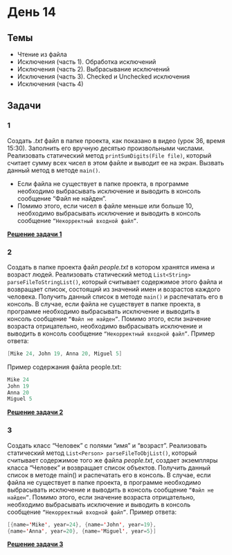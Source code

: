 # День 14

## Темы
- Чтение из файла
- Исключения (часть 1). Обработка исключений
- Исключения (часть 2). Выбрасывание исключений
- Исключения (часть 3). Checked и Unchecked исключения
- Исключения (часть 4)

## Задачи
### 1
Создать *.txt* файл в папке проекта, как показано в видео (урок 36, время 15:30).
Заполнить его вручную десятью произвольными числами. Реализовать статический метод `printSumDigits(File file)`, который считает сумму всех чисел в этом файле и выводит ее на экран. 
Вызвать данный метод в методе `main()`.
- Если файла не существует в папке проекта, в программе необходимо выбрасывать
исключение и выводить в консоль сообщение “Файл не найден”. 
- Помимо этого, если чисел в файле меньше или больше 10, необходимо выбрасывать исключение и
выводить в консоль сообщение `“Некорректный входной файл”`.

**[Решение задачи 1](Task_01.java)**

### 2
Создать в папке проекта файл *people.txt* в котором хранятся имена и возраст людей. 
Реализовать статический метод `List<String> parseFileToStringList()`, который считывает содержимое этого
файла и возвращает список, состоящий из значений имен и возрастов каждого
человека. Получить данный список в методе `main()` и распечатать его в консоль.
В случае, если файла не существует в папке проекта, в программе необходимо выбрасывать исключение и выводить в консоль сообщение `“Файл не найден”`. 
Помимо этого, если значение возраста отрицательно, необходимо выбрасывать исключение и выводить в консоль сообщение `“Некорректный входной файл”`.
Пример ответа: 
```java
[Mike 24, John 19, Anna 20, Miguel 5]
```
Пример содержания файла people.txt:
```java
Mike 24
John 19
Anna 20
Miguel 5
```

**[Решение задачи 2](Task_02.java)**

### 3
Создать класс “Человек” с полями “имя” и “возраст”. 
Реализовать статический метод
`List<Person> parseFileToObjList()`, который считывает содержимое того же файла *people.txt*, создает экземпляры класса “Человек” и возвращает список объектов. Получить данный список в методе main() и распечатать его в консоль.
В случае, если файла не существует в папке проекта, в программе необходимо выбрасывать исключение и выводить в консоль сообщение `“Файл не найден”`. 
Помимо этого, если значение возраста отрицательно, необходимо выбрасывать исключение и выводить в консоль сообщение `“Некорректный входной файл”`.
Пример ответа: 
```java
[{name='Mike', year=24}, {name='John', year=19},
{name='Anna', year=20}, {name='Miguel', year=5}]
```
**[Решение задачи 3](task_03/Solution.java)**

